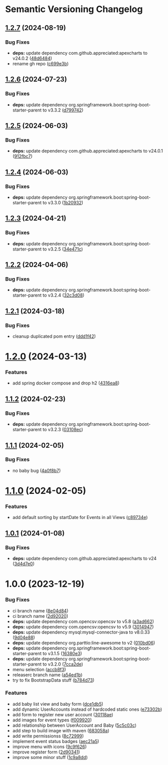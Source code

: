 # Semantic Versioning Changelog

## [1.2.7](https://github.com/zisuu/baby-tracker-vaadin/compare/v1.2.6...v1.2.7) (2024-08-19)


### Bug Fixes

* **deps:** update dependency com.github.appreciated:apexcharts to v24.0.2 ([48d6484](https://github.com/zisuu/baby-tracker-vaadin/commit/48d6484040c1c1328c40d76bce9c2a011db95e01))
* rename gh repo ([c699e3b](https://github.com/zisuu/baby-tracker-vaadin/commit/c699e3b14bfe43a0fa48e0e533910b4d4287e497))

## [1.2.6](https://github.com/zisuu/baby-tracker-v2/compare/v1.2.5...v1.2.6) (2024-07-23)


### Bug Fixes

* **deps:** update dependency org.springframework.boot:spring-boot-starter-parent to v3.3.2 ([d799742](https://github.com/zisuu/baby-tracker-v2/commit/d7997426fb0d84b47e4c9ca8acb26977843a1205))

## [1.2.5](https://github.com/zisuu/baby-tracker-v2/compare/v1.2.4...v1.2.5) (2024-06-03)


### Bug Fixes

* **deps:** update dependency com.github.appreciated:apexcharts to v24.0.1 ([912fbc7](https://github.com/zisuu/baby-tracker-v2/commit/912fbc748081d187085783739b6ff6c2e6d0d1ed))

## [1.2.4](https://github.com/zisuu/baby-tracker-v2/compare/v1.2.3...v1.2.4) (2024-06-03)


### Bug Fixes

* **deps:** update dependency org.springframework.boot:spring-boot-starter-parent to v3.3.0 ([1b20932](https://github.com/zisuu/baby-tracker-v2/commit/1b20932b1ac01cf23501b29c762b3f16ced8253d))

## [1.2.3](https://github.com/zisuu/baby-tracker-v2/compare/v1.2.2...v1.2.3) (2024-04-21)


### Bug Fixes

* **deps:** update dependency org.springframework.boot:spring-boot-starter-parent to v3.2.5 ([34e471c](https://github.com/zisuu/baby-tracker-v2/commit/34e471cafbf5594dfea8a527c1bbd4e92a4ed08c))

## [1.2.2](https://github.com/zisuu/baby-tracker-v2/compare/v1.2.1...v1.2.2) (2024-04-06)


### Bug Fixes

* **deps:** update dependency org.springframework.boot:spring-boot-starter-parent to v3.2.4 ([32c3d08](https://github.com/zisuu/baby-tracker-v2/commit/32c3d08a3b3a4630ff5298dfb19195fcc11f545c))

## [1.2.1](https://github.com/zisuu/baby-tracker-v2/compare/v1.2.0...v1.2.1) (2024-03-18)


### Bug Fixes

* cleanup duplicated pom entry ([ddd1f42](https://github.com/zisuu/baby-tracker-v2/commit/ddd1f429e5c8967d62b4713f0486b2ceee59c0b7))

# [1.2.0](https://github.com/zisuu/baby-tracker-v2/compare/v1.1.2...v1.2.0) (2024-03-13)


### Features

* add spring docker compose and drop h2 ([4316ea8](https://github.com/zisuu/baby-tracker-v2/commit/4316ea85e768e24e56c25e53583e04ce24788e4d))

## [1.1.2](https://github.com/zisuu/baby-tracker-v2/compare/v1.1.1...v1.1.2) (2024-02-23)


### Bug Fixes

* **deps:** update dependency org.springframework.boot:spring-boot-starter-parent to v3.2.3 ([03108ec](https://github.com/zisuu/baby-tracker-v2/commit/03108ec19caef5af601278ed30b336e9905342f6))

## [1.1.1](https://github.com/zisuu/baby-tracker-v2/compare/v1.1.0...v1.1.1) (2024-02-05)


### Bug Fixes

* no baby bug ([4a0f8b7](https://github.com/zisuu/baby-tracker-v2/commit/4a0f8b7dac84c537fbd9489959140346e3879a9b))

# [1.1.0](https://github.com/zisuu/baby-tracker-v2/compare/v1.0.1...v1.1.0) (2024-02-05)


### Features

* add default sorting by startDate for Events in all Views ([c89734e](https://github.com/zisuu/baby-tracker-v2/commit/c89734e80768be775645a2b5cb74205b766da728))

## [1.0.1](https://github.com/zisuu/baby-tracker-v2/compare/v1.0.0...v1.0.1) (2024-01-08)


### Bug Fixes

* **deps:** update dependency com.github.appreciated:apexcharts to v24 ([3d4d7e0](https://github.com/zisuu/baby-tracker-v2/commit/3d4d7e009c79b71d7ff02a7a017896d5078e256c))

# 1.0.0 (2023-12-19)


### Bug Fixes

* ci branch name ([8e04d84](https://github.com/zisuu/baby-tracker-v2/commit/8e04d8477d27a5e5498bca7f5eab792578ce78f0))
* ci branch name ([2d92020](https://github.com/zisuu/baby-tracker-v2/commit/2d92020c2fcaf3b0061c8e1087a161a205921bed))
* **deps:** update dependency com.opencsv:opencsv to v5.8 ([a3ad662](https://github.com/zisuu/baby-tracker-v2/commit/a3ad6622e0d7ebb7dd250d290da25322d92a339e))
* **deps:** update dependency com.opencsv:opencsv to v5.9 ([3014947](https://github.com/zisuu/baby-tracker-v2/commit/301494758ef833329091341edfb3b15f30464c0f))
* **deps:** update dependency mysql:mysql-connector-java to v8.0.33 ([9d04e88](https://github.com/zisuu/baby-tracker-v2/commit/9d04e885f6ac96f20cc0c67f528233bd8f36325c))
* **deps:** update dependency org.parttio:line-awesome to v2 ([010bd06](https://github.com/zisuu/baby-tracker-v2/commit/010bd06d252e13b44a51ea2b066ae7ead4ab1f8e))
* **deps:** update dependency org.springframework.boot:spring-boot-starter-parent to v3.1.5 ([16380e3](https://github.com/zisuu/baby-tracker-v2/commit/16380e31eaa893f7ffd03d96c150713c20ce4161))
* **deps:** update dependency org.springframework.boot:spring-boot-starter-parent to v3.2.0 ([7cca2de](https://github.com/zisuu/baby-tracker-v2/commit/7cca2debcb07b18fd1a5d6e98bae8a517f020a1b))
* menu selection ([accb8f3](https://github.com/zisuu/baby-tracker-v2/commit/accb8f320f8e31e5f0eb99df8482a547226d6913))
* releaserc branch name ([a54ed1b](https://github.com/zisuu/baby-tracker-v2/commit/a54ed1b4bee6992fb71ad2b2a5fc291b1f81c569))
* try to fix BootstrapData stuff ([b784d73](https://github.com/zisuu/baby-tracker-v2/commit/b784d733a6d10cfa3c75935d1005977be542d629))


### Features

* add baby list view and baby form ([dce1db5](https://github.com/zisuu/baby-tracker-v2/commit/dce1db57c19bdc97e715fec04a079e237ef92c24))
* add dynamic UserAccounts instead of hardcoded static ones ([e73302b](https://github.com/zisuu/baby-tracker-v2/commit/e73302bb977f81e5d5179151983b9afba2dbb17b))
* add form to register new user account ([30118ae](https://github.com/zisuu/baby-tracker-v2/commit/30118ae67c8cac8e9cfd8583385a9779e7b3a87e))
* add images for event types ([f009920](https://github.com/zisuu/baby-tracker-v2/commit/f009920bcbb062807dc2c0e40d67c33340ddf1fd))
* add relationship between UserAccount and Baby ([5c5c03c](https://github.com/zisuu/baby-tracker-v2/commit/5c5c03c2f6e486d0e76a07b65e8691cf53a0762c))
* add step to build image with maven ([683058a](https://github.com/zisuu/baby-tracker-v2/commit/683058aa818c286bd3f0c6ac1a4ff65c053ab7c0))
* add write permissionss ([8c72999](https://github.com/zisuu/baby-tracker-v2/commit/8c72999e8fc361800de495b2dd5e53b5035d8938))
* implement event status badges ([aec21a5](https://github.com/zisuu/baby-tracker-v2/commit/aec21a57768618103cc1fc6339db9673225e1da8))
* improve menu with icons ([9c9f626](https://github.com/zisuu/baby-tracker-v2/commit/9c9f6265968143e427e5674abe99905ad7986e61))
* improve register form ([2d90341](https://github.com/zisuu/baby-tracker-v2/commit/2d90341a97cec10677d3a18ec66b17664b080c40))
* improve some minor stuff ([1c9a8dd](https://github.com/zisuu/baby-tracker-v2/commit/1c9a8dd8e0c4289b130068671f8f8e95f9413ed7))
